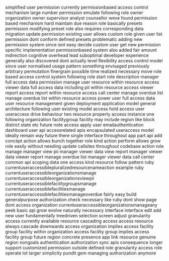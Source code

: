 simplified user permission currently permissionbased access control mechanism large number permission emulate following role owner organization owner supervisor analyst counsellor weve found permission based mechanism hard maintain due reason role basically presets permission modifying preset role also requires corresponding data migration update permission existing user allows custom role given user list permission dont conform defined presets problematic adding new permission system since isnt easy decide custom user get new permission specific implementation permissionbased system also added fair amount indirection cognitive overhead lead suboptimal developer experience generally also discovered dont actually level flexibility access control model since user normalised usage pattern something envisaged previously arbitrary permutation finergrain possible time realized necessary move role based access control system following role start role description manager full access data permission manage user resource within resource access viewer data full access data including pii within resource access viewer report access report within resource access call center manage overdue list manage overdue list within resource access power user full access data user resource management given deployment application model general architecture following user existing model access hold access user useraccess drive behaviour two resource property access instance one following organization facilitygroup facility may include region like block district state etc future note access apply user emailauthentication dashboard user api accessrelated apis encapsulated useraccess model ideally remain way future there single interface throughout app part api add concept action allows bunch together role kind action perform allows grow role easily without needing update callsites throughout codebase action role manage manager view pii manager viewer data view report manager viewer data viewer report manage overdue list manager viewer data call center common api scoping data one access kind resource follow pattern ruby currentuseraccessiblepluralizedresourcenameaction example ruby currentuseraccessibleorganizationsmanage currentuseraccessibleorganizationsviewpii currentuseraccessiblefacilitygroupsmanage currentuseraccessiblefacilitiesmanage currentuseraccessiblefacilitiesmanageoverdue fairly easy build generalpurpose authorization check necessary like ruby dont show page dont access organization currentuseraccessibleorganizationsmanageany peek basic api grow evolve naturally necessary interface interface edit add new user fundamentally treedriven selection screen adjust granularity access currently available resource cascading access access resource always cascade downwards access organization implies access facility group facility within organization access facility group implies access facility group future region concrete presence app link resource genuine region nongoals authentication authorization sync apis consequence longer support customized permission outside defined role granularity access role operate lot larger simplicity pundit gem managing authorization anymore